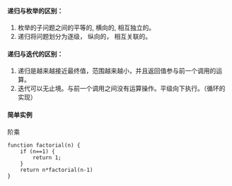 #### 递归与枚举的区别：
1. 枚举的子问题之间的平等的, 横向的, 相互独立的。  
2. 递归将问题划分为逐级， 纵向的， 相互关联的。
#### 递归与迭代的区别：
1. 递归是越来越接近最终值，范围越来越小，并且返回值参与前一个调用的运算。  
2. 迭代可以无止境。与前一个调用之间没有运算操作。平级向下执行。（循环的实现）

#### 简单实例
阶乘  
```
function factorial(n) {
    if (n==1) {
        return 1;
    }
    return n*factorial(n-1)
}
```
